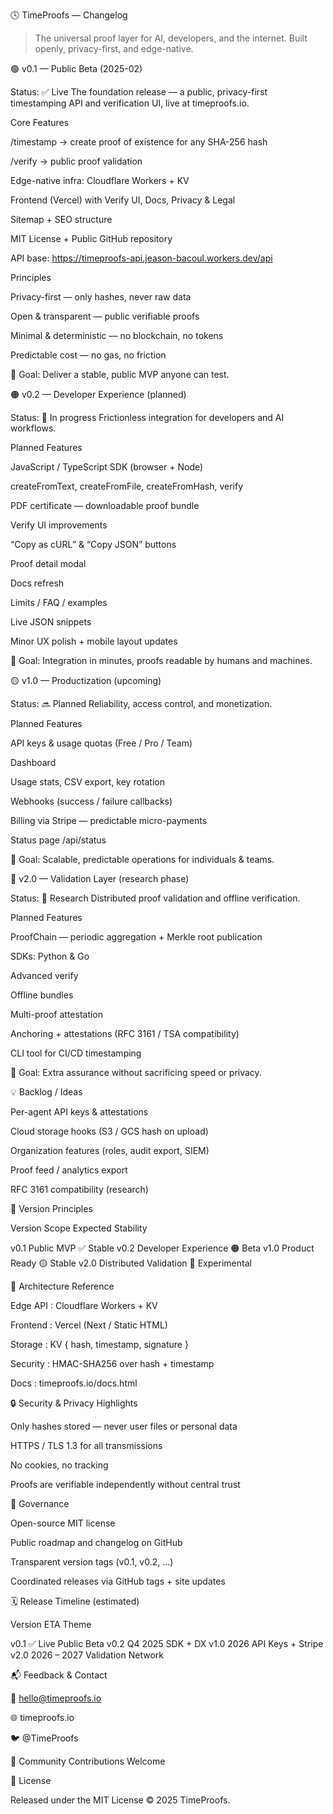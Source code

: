 🕓 TimeProofs — Changelog

> The universal proof layer for AI, developers, and the internet.
Built openly, privacy-first, and edge-native.



🟢 v0.1 — Public Beta (2025-02)

Status: ✅ Live
The foundation release — a public, privacy-first timestamping API and verification UI, live at timeproofs.io.

Core Features

/timestamp → create proof of existence for any SHA-256 hash

/verify → public proof validation

Edge-native infra: Cloudflare Workers + KV

Frontend (Vercel) with Verify UI, Docs, Privacy & Legal

Sitemap + SEO structure

MIT License + Public GitHub repository

API base: https://timeproofs-api.jeason-bacoul.workers.dev/api


Principles

Privacy-first — only hashes, never raw data

Open & transparent — public verifiable proofs

Minimal & deterministic — no blockchain, no tokens

Predictable cost — no gas, no friction


🎯 Goal: Deliver a stable, public MVP anyone can test.

🟠 v0.2 — Developer Experience (planned)

Status: 🚧 In progress
Frictionless integration for developers and AI workflows.

Planned Features

JavaScript / TypeScript SDK (browser + Node)

createFromText, createFromFile, createFromHash, verify


PDF certificate — downloadable proof bundle

Verify UI improvements

“Copy as cURL” & “Copy JSON” buttons

Proof detail modal


Docs refresh

Limits / FAQ / examples

Live JSON snippets


Minor UX polish + mobile layout updates


🎯 Goal: Integration in minutes, proofs readable by humans and machines.

🟡 v1.0 — Productization (upcoming)

Status: 🔜 Planned
Reliability, access control, and monetization.

Planned Features

API keys & usage quotas (Free / Pro / Team)

Dashboard

Usage stats, CSV export, key rotation


Webhooks (success / failure callbacks)

Billing via Stripe — predictable micro-payments

Status page /api/status


🎯 Goal: Scalable, predictable operations for individuals & teams.

🔵 v2.0 — Validation Layer (research phase)

Status: 🧪 Research
Distributed proof validation and offline verification.

Planned Features

ProofChain — periodic aggregation + Merkle root publication

SDKs: Python & Go

Advanced verify

Offline bundles

Multi-proof attestation


Anchoring + attestations (RFC 3161 / TSA compatibility)

CLI tool for CI/CD timestamping


🎯 Goal: Extra assurance without sacrificing speed or privacy.

💡 Backlog / Ideas

Per-agent API keys & attestations

Cloud storage hooks (S3 / GCS hash on upload)

Organization features (roles, audit export, SIEM)

Proof feed / analytics export

RFC 3161 compatibility (research)


🧭 Version Principles

Version	Scope	Expected Stability

v0.1	Public MVP	✅ Stable
v0.2	Developer Experience	🟠 Beta
v1.0	Product Ready	🟡 Stable
v2.0	Distributed Validation	🔵 Experimental


🧱 Architecture Reference

Edge API : Cloudflare Workers + KV

Frontend : Vercel (Next / Static HTML)

Storage : KV { hash, timestamp, signature }

Security : HMAC-SHA256 over hash + timestamp

Docs : timeproofs.io/docs.html


🔒 Security & Privacy Highlights

Only hashes stored — never user files or personal data

HTTPS / TLS 1.3 for all transmissions

No cookies, no tracking

Proofs are verifiable independently without central trust


🧠 Governance

Open-source MIT license

Public roadmap and changelog on GitHub

Transparent version tags (v0.1, v0.2, …)

Coordinated releases via GitHub tags + site updates


🗓️ Release Timeline (estimated)

Version	ETA	Theme

v0.1	✅ Live	Public Beta
v0.2	Q4 2025	SDK + DX
v1.0	2026	API Keys + Stripe
v2.0	2026 – 2027	Validation Network


📬 Feedback & Contact

💬 hello@timeproofs.io

🌐 timeproofs.io

🐦 @TimeProofs

🤝 Community Contributions Welcome


📄 License

Released under the MIT License © 2025 TimeProofs.


